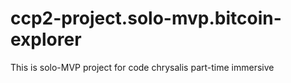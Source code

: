 # ccp2-project.solo-mvp.bitcoin-explorer

This is solo-MVP project for code chrysalis part-time immersive
